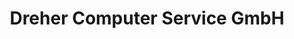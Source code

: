 ---
title: "Dreher Computer Service GmbH"
url: /immendingen/dreher-computer-service-gmbh/
shop: Computer
---